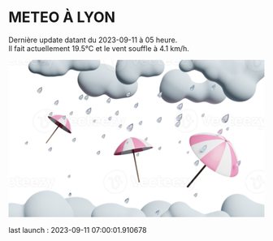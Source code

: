 # METEO À LYON

Dernière update datant du 2023-09-11 à 05 heure.  
Il fait actuellement 19.5°C et le vent souffle à 4.1 km/h.      

![](./.github/rain.png)

last launch : 2023-09-11 07:00:01.910678
